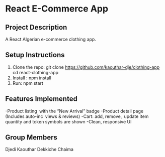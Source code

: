 # React E-Commerce App

## Project Description
A React Algerian e-commerce clothing app.

## Setup Instructions
1. Clone the repo:
git clone https://github.com/kaouthar-dje/clothing-app
cd react-clothing-app
2. Install :
npm install
3. Run:
npm start
## Features Implemented

-Product listing with the “New Arrival” badge
-Product detail page (Includes auto-inc views & reviews)
-Cart: add, remove, update item quantity and token symbols are shown
-Clean, responsive UI

## Group Members
Djedi Kaouthar 
Dekkiche Chaima